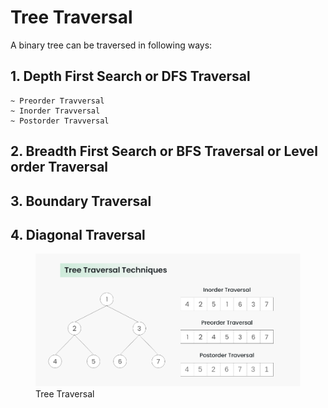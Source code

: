  # Tree Traversal
 A binary tree can be traversed in following ways:

 ## 1. Depth First Search or DFS Traversal
    
    ~ Preorder Travversal
    ~ Inorder Travversal
    ~ Postorder Travversal
## 2. Breadth First Search or BFS Traversal or Level order Traversal
## 3. Boundary Traversal
## 4. Diagonal Traversal

<figure>
  <img src="Binary_Tree\binary_tree_traversal.png" alt="Tree Traversal">
  <figcaption>Tree Traversal</figcaption>
</figure>

